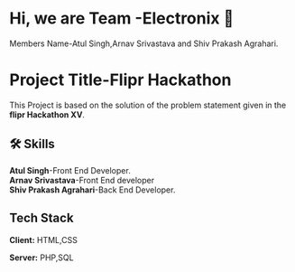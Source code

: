 
# Hi, we are Team -Electronix 👋

Members Name-Atul Singh,Arnav Srivastava and Shiv Prakash Agrahari.
# Project Title-Flipr Hackathon

This Project is based on the solution of the problem statement given in the **flipr Hackathon XV**.


## 🛠 Skills
**Atul Singh**-Front End Developer.   
   **Arnav Srivastava**-Front End developer           
**Shiv Prakash Agrahari**-Back End Developer.   



## Tech Stack

**Client:** HTML,CSS

**Server:** PHP,SQL

